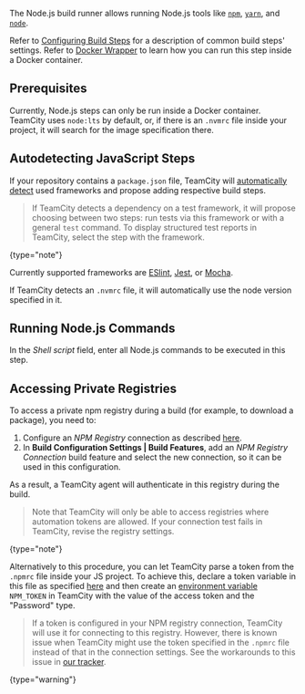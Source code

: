 [//]: # (title: Node.js)
[//]: # (auxiliary-id: Node.js)

The Node.js build runner allows running Node.js tools like [`npm`](https://www.npmjs.com/), [`yarn`](https://yarnpkg.com/), and [`node`](https://github.com/nodejs/node).

Refer to [Configuring Build Steps](configuring-build-steps.md) for a description of common build steps' settings. Refer to [Docker Wrapper](docker-wrapper.md) to learn how you can run this step inside a Docker container.

## Prerequisites

Currently, Node.js steps can only be run inside a Docker container. TeamCity uses `node:lts` by default, or, if there is an `.nvmrc` file inside your project, it will search for the image specification there.

## Autodetecting JavaScript Steps

If your repository contains a `package.json` file, TeamCity will [automatically detect](configuring-build-steps.md#Autodetecting+build+steps) used frameworks and propose adding respective build steps.

>If TeamCity detects a dependency on a test framework, it will propose choosing between two steps: run tests via this framework or with a general `test` command. To display structured test reports in TeamCity, select the step with the framework.
> 
{type="note"}

Currently supported frameworks are [ESlint](https://eslint.org/), [Jest](https://jestjs.io/), or [Mocha](https://mochajs.org/).

If TeamCity detects an `.nvmrc` file, it will automatically use the node version specified in it.

## Running Node.js Commands

In the _Shell script_ field, enter all Node.js commands to be executed in this step.

## Accessing Private Registries

To access a private npm registry during a build (for example, to download a package), you need to:
1. Configure an _NPM Registry_ connection as described [here](configuring-connections.md#NPM+Registry).
2. In __Build Configuration Settings | Build Features__, add an _NPM Registry Connection_ build feature and select the new connection, so it can be used in this configuration.

As a result, a TeamCity agent will authenticate in this registry during the build.

>Note that TeamCity will only be able to access registries where automation tokens are allowed. If your connection test fails in TeamCity, revise the registry settings.
> 
{type="note"}

Alternatively to this procedure, you can let TeamCity parse a token from the `.npmrc` file inside your JS project. To achieve this, declare a token variable in this file as specified [here](https://docs.npmjs.com/using-private-packages-in-a-ci-cd-workflow#create-and-check-in-a-project-specific-npmrc-file) and then create an [environment variable](configuring-build-parameters.md) `NPM_TOKEN` in TeamCity with the value of the access token and the "Password" type.

>If a token is configured in your NPM registry connection, TeamCity will use it for connecting to this registry. However, there is known issue when TeamCity might use the token specified in the `.npmrc` file instead of that in the connection settings. See the workarounds to this issue in [our tracker](https://youtrack.jetbrains.com/issue/TW-71200#focus=Comments-27-4854154.0-0).
> 
{type="warning"}
